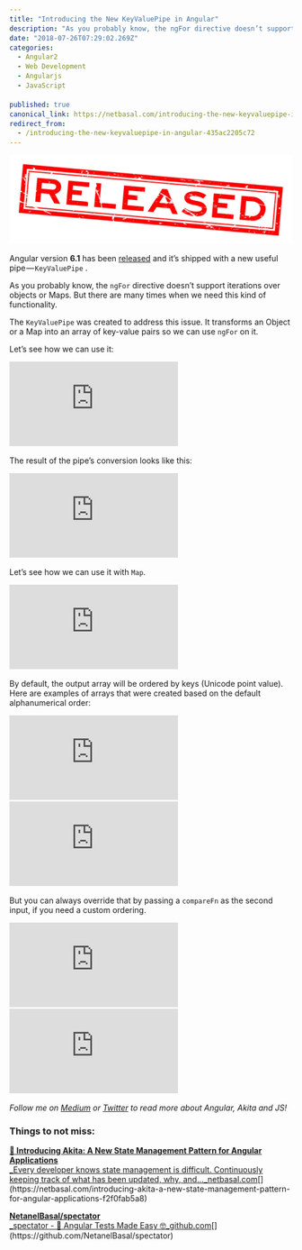 ```yaml
---
title: "Introducing the New KeyValuePipe in Angular"
description: "As you probably know, the ngFor directive doesn’t support iterations over objects or Maps. But there are many times when we need this kind of functionality. The KeyValuePipe was created to address…"
date: "2018-07-26T07:29:02.269Z"
categories: 
  - Angular2
  - Web Development
  - Angularjs
  - JavaScript

published: true
canonical_link: https://netbasal.com/introducing-the-new-keyvaluepipe-in-angular-435ac2205c72
redirect_from:
  - /introducing-the-new-keyvaluepipe-in-angular-435ac2205c72
---
```


![](./asset-1.jpeg)

Angular version **6.1** has been [released](https://blog.angular.io/angular-v6-1-now-available-typescript-2-9-scroll-positioning-and-more-9f1c03007bb6) and it’s shipped with a new useful pipe — `KeyValuePipe` .

As you probably know, the `ngFor` directive doesn’t support iterations over objects or Maps. But there are many times when we need this kind of functionality.

The `KeyValuePipe` was created to address this issue. It transforms an Object or a Map into an array of key-value pairs so we can use `ngFor` on it.

Let’s see how we can use it:

<Embed src="https://gist.github.com/NetanelBasal/5eb64567beb384218efba6ba22c65a19.js" aspectRatio={0.357} caption="" />

The result of the pipe’s conversion looks like this:

<Embed src="https://gist.github.com/NetanelBasal/c2267539bb92f41446f2cff82537454c.js" aspectRatio={0.357} caption="" />

Let’s see how we can use it with `Map`.

<Embed src="https://gist.github.com/NetanelBasal/26440c9807d781b7bdf1a269c9bb6974.js" aspectRatio={0.357} caption="" />

By default, the output array will be ordered by keys (Unicode point value). Here are examples of arrays that were created based on the default alphanumerical order:

<Embed src="https://gist.github.com/NetanelBasal/714cc35bce9225175bb2f3a6112bd371.js" aspectRatio={0.357} caption="alpha" />

<Embed src="https://gist.github.com/NetanelBasal/19c0cbc0b35588578ab444ebe0a8fe67.js" aspectRatio={0.357} caption="numerical" />

But you can always override that by passing a `compareFn` as the second input, if you need a custom ordering.

<Embed src="https://gist.github.com/NetanelBasal/eaafe551a0230da3e0ba0bf1ccef1079.js" aspectRatio={0.357} caption="" />

<Embed src="https://stackblitz.com/edit/keyvaluepipe?embed=1" aspectRatio={undefined} caption="" />

_Follow me on_ [_Medium_](https://medium.com/@NetanelBasal/) _or_ [_Twitter_](https://twitter.com/NetanelBasal) _to read more about Angular, Akita and JS!_

### **Things to not miss**:

[**🚀 Introducing Akita: A New State Management Pattern for Angular Applications**  
_Every developer knows state management is difficult. Continuously keeping track of what has been updated, why, and…_netbasal.com](https://netbasal.com/introducing-akita-a-new-state-management-pattern-for-angular-applications-f2f0fab5a8 "https://netbasal.com/introducing-akita-a-new-state-management-pattern-for-angular-applications-f2f0fab5a8")[](https://netbasal.com/introducing-akita-a-new-state-management-pattern-for-angular-applications-f2f0fab5a8)

[**NetanelBasal/spectator**  
_spectator - 👻 Angular Tests Made Easy 🤓_github.com](https://github.com/NetanelBasal/spectator "https://github.com/NetanelBasal/spectator")[](https://github.com/NetanelBasal/spectator)
